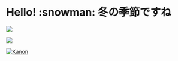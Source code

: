 # Hello! \:snowman: 冬の季節ですね

![](https://count.getloli.com/get/@shunsuke2121?theme=rule34)

![](https://spotify-recently-played-readme.vercel.app/api?user=e00f0p93ox8twar2poi90jz6k&count=5&width=600)

[![Kanon](https://cs1.animestore.docomo.ne.jp/anime_kv/img/20/33/0/20330_1_9_8b.png?1551266191000)][1]

[1]:https://www.tbs.co.jp/anime/kanon/


<!-- # \:cake: Happy Birthday \:smile: -->
<!-- 
imats-birthday

<ul><li><h2><a href=https://www.google.com/search?q=星井美希&tbm=isch&oq=星井美希&sclient=img>星井美希</a></h2></li></ul>2024-11-23 15:18:28

imats-birthday -->

<!--works-Blender-->

<!--works-GetDtataTime-->

<!-- 最終更新 : 2024-11-23 15:29:08 -->

<!--works-GetDtataTime-->